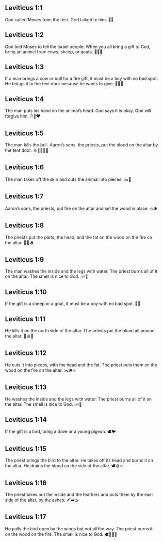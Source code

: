 ## Leviticus 1:1
God called Moses from the tent. God talked to him. 📣⛺
## Leviticus 1:2
God told Moses to tell the Israel people: When you all bring a gift to God, bring an animal from cows, sheep, or goats. 🐄🐑🐐
## Leviticus 1:3
If a man brings a cow or bull for a fire gift, it must be a boy with no bad spot. He brings it to the tent door because he wants to give. 🐂🚪🔥
## Leviticus 1:4
The man puts his hand on the animal’s head. God says it is okay. God will forgive him. ✋🐂❤️
## Leviticus 1:5
The man kills the bull. Aaron’s sons, the priests, put the blood on the altar by the tent door. 🩸👨‍⚖️🧱⛺
## Leviticus 1:6
The man takes off the skin and cuts the animal into pieces. ✂️🐂
## Leviticus 1:7
Aaron’s sons, the priests, put fire on the altar and set the wood in place. 🔥🪵
## Leviticus 1:8
The priests put the parts, the head, and the fat on the wood on the fire on the altar. 🧱🔥🪵
## Leviticus 1:9
The man washes the inside and the legs with water. The priest burns all of it on the altar. The smell is nice to God. 💧🔥👃
## Leviticus 1:10
If the gift is a sheep or a goat, it must be a boy with no bad spot. 🐑🐐
## Leviticus 1:11
He kills it on the north side of the altar. The priests put the blood all around the altar. 🧭🩸🧱
## Leviticus 1:12
He cuts it into pieces, with the head and the fat. The priest puts them on the wood on the fire on the altar. ✂️🪵🔥
## Leviticus 1:13
He washes the inside and the legs with water. The priest burns all of it on the altar. The smell is nice to God. 💧🔥👃
## Leviticus 1:14
If the gift is a bird, bring a dove or a young pigeon. 🕊️🐦
## Leviticus 1:15
The priest brings the bird to the altar. He takes off its head and burns it on the altar. He drains the blood on the side of the altar. 🕊️🩸🔥
## Leviticus 1:16
The priest takes out the inside and the feathers and puts them by the east side of the altar, by the ashes. 🪶➡️🌫️
## Leviticus 1:17
He pulls the bird open by the wings but not all the way. The priest burns it on the wood on the fire. The smell is nice to God. 🕊️🪽🔥👃
